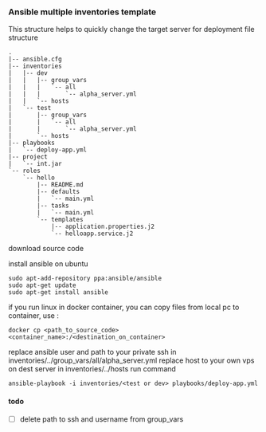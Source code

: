 ### Ansible multiple inventories template
This structure helps to quickly change the target server for deployment
file structure
~~~
.
|-- ansible.cfg
|-- inventories
|   |-- dev
|   |   |-- group_vars
|   |   |   `-- all
|   |   |       `-- alpha_server.yml
|   |   `-- hosts
|   `-- test
|       |-- group_vars
|       |   `-- all
|       |       `-- alpha_server.yml
|       `-- hosts
|-- playbooks
|   `-- deploy-app.yml
|-- project
|   `-- int.jar
`-- roles
    `-- hello
        |-- README.md
        |-- defaults
        |   `-- main.yml
        |-- tasks
        |   `-- main.yml
        `-- templates
            |-- application.properties.j2
            `-- helloapp.service.j2
~~~
download source code 

install ansible on ubuntu
~~~
sudo apt-add-repository ppa:ansible/ansible
sudo apt-get update
sudo apt-get install ansible
~~~

if you run linux in docker container, you can copy files from local pc to container, use :
~~~
docker cp <path_to_source_code> <container_name>:/<destination_on_container>
~~~

replace ansible user and path to your private ssh in inventories/../group_vars/all/alpha_server.yml
replace host to your own vps on dest server in inventories/../hosts
run command 
~~~
ansible-playbook -i inventories/<test or dev> playbooks/deploy-app.yml
~~~


#### todo
- [ ] delete path to ssh and username from group_vars
